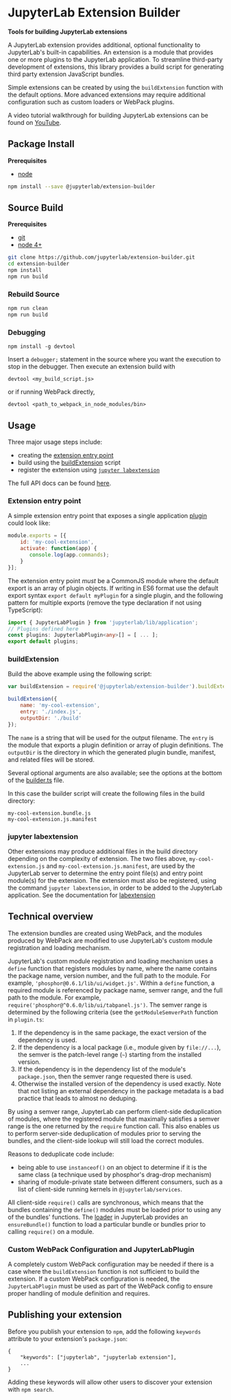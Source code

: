 # JupyterLab Extension Builder

**Tools for building JupyterLab extensions**

A JupyterLab extension provides additional, optional functionality to 
JupyterLab's built-in capabilities. An extension is a module that provides 
one or more plugins to the JupyterLab application. To streamline third-party 
development of extensions, this library provides a build script for generating 
third party extension JavaScript bundles.  

Simple extensions can be created by using the `buildExtension` function
with the default options.  More advanced extensions may require additional
configuration such as custom loaders or WebPack plugins.

A video tutorial walkthrough for building JupyterLab extensions can be found on [YouTube](https://youtu.be/WVDCMIQ3KOk).


## Package Install

**Prerequisites**
- [node](http://nodejs.org/)

```bash
npm install --save @jupyterlab/extension-builder
```


## Source Build

**Prerequisites**
- [git](http://git-scm.com/)
- [node 4+](http://nodejs.org/)

```bash
git clone https://github.com/jupyterlab/extension-builder.git
cd extension-builder
npm install
npm run build
```
### Rebuild Source

```bash
npm run clean
npm run build
```

### Debugging

```
npm install -g devtool
```

Insert a `debugger;` statement in the source where you want the execution to
stop in the debugger. Then execute an extension build with

```
devtool <my_build_script.js>
```

or if running WebPack directly,

```
devtool <path_to_webpack_in_node_modules/bin>
```

## Usage

Three major usage steps include:
- creating the [extension entry point](#extension-entry-point)
- build using the [buildExtension](#buildExtension) script
- register the extension using [`jupyter labextension`](#jupyter-labextension)

The full API docs can be found [here](http://jupyterlab.github.io/jupyterlab/).

### Extension entry point
A simple extension entry point that exposes a single application [plugin](http://jupyterlab-tutorial.readthedocs.io/en/latest/plugins.html) could 
look like: 

```javascript
module.exports = [{
    id: 'my-cool-extension',
    activate: function(app) {
       console.log(app.commands);
    }
}];
```

The extension entry point *must* be a CommonJS module where the default
export is an array of plugin objects.  If writing in ES6 format use the default
export syntax `export default myPlugin` for a single plugin, and the following 
pattern for multiple exports  (remove the type declaration if not using 
TypeScript):

```typescript
import { JupyterLabPlugin } from 'jupyterlab/lib/application';
// Plugins defined here
const plugins: JupyterlabPlugin<any>[] = [ ... ];
export default plugins;
```


### buildExtension
Build the above example using the following script:

```javascript
var buildExtension = require('@jupyterlab/extension-builder').buildExtension;

buildExtension({
    name: 'my-cool-extension',
    entry: './index.js',
    outputDir: './build'
});
```
The `name` is a string that will be used for the output filename. The `entry` is the module that exports a plugin definition or array of plugin definitions. The `outputDir` is the directory in which the generated plugin bundle, manifest, and related files will be stored.

Several optional arguments are also available; see the options at the bottom of the [builder.ts](https://github.com/jupyter/jupyterlab-extension-builder/blob/master/src/builder.ts) file.

In this case the builder script will create the following files in the build
directory:

```
my-cool-extension.bundle.js
my-cool-extension.js.manifest
```

### jupyter labextension
Other extensions may produce additional files in the build directory depending
on the complexity of extension.  The two files above, `my-cool-extension.js` and
`my-cool-extension.js.manifest`, are used by the JupyterLab server to determine
the entry point file(s) and entry point module(s) for the extension.  The
extension must also be registered, using the command `jupyter labextension`, in
order to be added to the JupyterLab application.  See the documentation for
[labextension](http://jupyterlab-tutorial.readthedocs.io/en/latest/labextensions.html)


## Technical overview

The extension bundles are created using WebPack, and the modules produced by
WebPack are modified to use JupyterLab's custom module registration and loading
mechanism.

JupyterLab's custom module registration and loading mechanism uses a `define`
function that registers modules by name, where the name contains the package
name, version number, and the full path to the module.  For example,
`'phosphor@0.6.1/lib/ui/widget.js'`.  Within a `define` function, a required
module is referenced by package name, semver range, and the full path to the
module.  For example, `require('phosphor@^0.6.0/lib/ui/tabpanel.js')`. The
semver range is determined by the following criteria (see the
`getModuleSemverPath` function in `plugin.ts`:

1. If the dependency is in the same package, the exact version of the dependency
   is used.
2. If the dependency is a local package (i.e., module given by `file://...`),
   the semver is the patch-level range (`~`) starting from the installed
   version.
3. If the dependency is in the dependency list of the module's `package.json`,
   then the semver range requested there is used.
4. Otherwise the installed version of the dependency is used exactly. Note that
   not listing an external dependency in the package metadata is a bad practice
   that leads to almost no deduping.

By using a semver range, JupyterLab can perform client-side deduplication of
modules, where the registered module that maximally satisfies a semver range is
the one returned by the `require` function call.  This also enables us to
perform server-side deduplication of modules prior to serving the bundles, and
the client-side lookup will still load the correct modules.

Reasons to deduplicate code include:

- being able to use `instanceof()` on an object to determine if it is the same class (a technique used by phosphor's drag-drop mechanism)
- sharing of module-private state between different consumers, such as a list of client-side running kernels in `@jupyterlab/services`.

All client-side `require()` calls are synchronous, which means that the bundles
containing the `define()` modules must be loaded prior to using any of the
bundles' functions.  The [loader](http://jupyterlab.github.io/jupyterlab/classes/_application_loader_.moduleloader.html) in JupyterLab provides an `ensureBundle()` 
function to load a particular bundle or bundles prior to calling `require()` 
on a module.

### Custom WebPack Configuration and JupyterLabPlugin
A completely custom WebPack configuration may be needed if there is a case where
the `buildExtension` function is not sufficient to build the extension. If a
custom WebPack configuration is needed, the `JupyterLabPlugin` must be used as
part of the WebPack config to ensure proper handling of module definition and
requires.


## Publishing your extension
Before you publish your extension to `npm`, add the following `keywords` attribute to your extension's `package.json`:
```
{
    "keywords": ["jupyterlab", "jupyterlab extension"],
    ...
}
```
Adding these keywords will allow other users to discover your extension with `npm search`.
